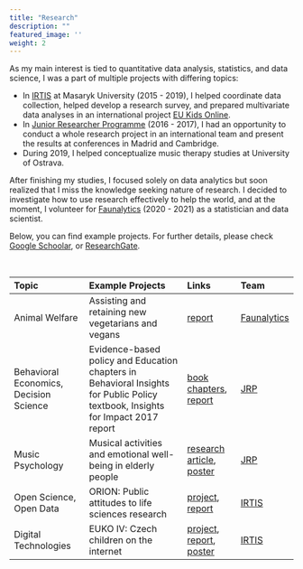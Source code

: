 ```yaml
---
title: "Research"
description: ""
featured_image: ''
weight: 2
---
```


As my main interest is tied to quantitative data analysis, statistics, and data science, I was a part of multiple projects with differing topics:

* In [IRTIS](https://irtis.muni.cz) at Masaryk University (2015 - 2019), I helped coordinate data collection, helped develop a research survey, and prepared multivariate data analyses in an international project [EU Kids Online](https://irtis.muni.cz/research/projects/euko-iv). 
* In [Junior Researcher Programme](https://jrp.pscholars.org) (2016 - 2017), I had an opportunity to conduct a whole research project in an international team and present the results at conferences in Madrid and Cambridge. 
* During 2019, I helped conceptualize music therapy studies at University of Ostrava. 

After finishing my studies, I focused solely on data analytics but soon realized that I miss the knowledge seeking nature of research. I decided to investigate how to use research effectively to help the world, and at the moment, I volunteer for [Faunalytics](https://faunalytics.org) (2020 - 2021) as a statistician and data scientist.

Below, you can find example projects. For further details, please check [Google Schoolar](https://scholar.google.com/citations?hl=en&user=7-XVaQ0AAAAJ), or [ResearchGate](https://www.researchgate.net/profile/Renata-Hlavova).

&nbsp;

| Topic | Example Projects | Links | Team |
|:----|:----|:----|:----|
| Animal Welfare | Assisting and retaining new vegetarians and vegans | [report](https://faunalytics.org/going-veg-many-paths/) | [Faunalytics](https://faunalytics.org)|
| Behavioral Economics, Decision Science | Evidence-based policy and Education chapters in Behavioral Insights for Public Policy textbook, Insights for Impact 2017 report | [book chapters](https://www.routledge.com/Behavioral-Insights-for-Public-Policy-Concepts-and-Cases/Ruggeri/p/book/9781138484238), [report](https://www.psychol.cam.ac.uk/system/files/documents/Insights2017.pdf) | [JRP](https://jrp.pscholars.org) |Behavioral-Insights-for-Public-Policy-Concepts-and-Cases/Ruggeri/p/book/9781138484238)
| Music Psychology | Musical activities and emotional well-being in elderly people | [research article](https://www.frontiersin.org/articles/10.3389/fpsyg.2017.00330/full), [poster](/files/JRP_poster.pdf) | [JRP](https://jrp.pscholars.org) 
| Open Science, Open Data | ORION: Public attitudes to life sciences research | [project](https://irtis.muni.cz/research/projects/orion-open-responsible-research-and-innovation-to-further-outstanding-knowledge), [report](https://v-a.se/downloads/Orion-WP2-PublicSurveyReport.pdf) | [IRTIS](https://irtis.muni.cz)
| Digital Technologies | EUKO IV: Czech children on the internet | [project](https://irtis.muni.cz/research/projects/euko-iv), [report](https://irtis.muni.cz/media/3122572/eu_kids_online_report.pdf), [poster](https://irtis.muni.cz/media/3135121/poster_final_tisk.pdf) | [IRTIS](https://irtis.muni.cz) |


